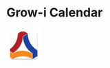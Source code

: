 # Grow-i Calendar
<img alt="Logo" src="app/src/main/res/mipmap-xxxhdpi/ic_launcher.png" width="80" />

